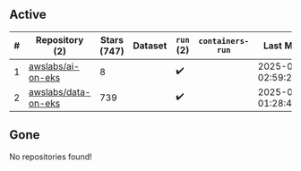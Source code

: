 ## Active
| # | Repository (2) | Stars (747) | Dataset | `run` (2) | `containers-run` | Last Modified |
| --- | --- | --- | --- | --- | --- | --- |
| 1 | [awslabs/ai-on-eks](https://github.com/awslabs/ai-on-eks) | 8 |  | :heavy_check_mark: |  | 2025-04-29 02:59:21+00:00 |
| 2 | [awslabs/data-on-eks](https://github.com/awslabs/data-on-eks) | 739 |  | :heavy_check_mark: |  | 2025-04-19 01:28:43+00:00 |

## Gone
No repositories found!
